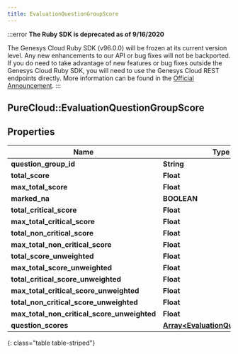 ```yaml
---
title: EvaluationQuestionGroupScore
---
```


:::error
**The Ruby SDK is deprecated as of 9/16/2020**

The Genesys Cloud Ruby SDK (v96.0.0) will be frozen at its current version level. Any new enhancements to our API or bug fixes will not be backported. If you do need to take advantage of new features or bug fixes outside the Genesys Cloud Ruby SDK, you will need to use the Genesys Cloud REST endpoints directly. More information can be found in the [Official Announcement](https://developer.mypurecloud.com/forum/t/announcement-genesys-cloud-ruby-sdk-end-of-life/8850).
:::


## PureCloud::EvaluationQuestionGroupScore

## Properties

|Name | Type | Description | Notes|
|------------ | ------------- | ------------- | -------------|
| **question_group_id** | **String** |  | [optional] |
| **total_score** | **Float** |  | [optional] |
| **max_total_score** | **Float** |  | [optional] |
| **marked_na** | **BOOLEAN** |  | [optional] |
| **total_critical_score** | **Float** |  | [optional] |
| **max_total_critical_score** | **Float** |  | [optional] |
| **total_non_critical_score** | **Float** |  | [optional] |
| **max_total_non_critical_score** | **Float** |  | [optional] |
| **total_score_unweighted** | **Float** |  | [optional] |
| **max_total_score_unweighted** | **Float** |  | [optional] |
| **total_critical_score_unweighted** | **Float** |  | [optional] |
| **max_total_critical_score_unweighted** | **Float** |  | [optional] |
| **total_non_critical_score_unweighted** | **Float** |  | [optional] |
| **max_total_non_critical_score_unweighted** | **Float** |  | [optional] |
| **question_scores** | [**Array&lt;EvaluationQuestionScore&gt;**](EvaluationQuestionScore.html) |  | [optional] |
{: class="table table-striped"}


